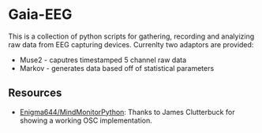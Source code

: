 # Gaia-EEG

This is a collection of python scripts for gathering,
recording and analyizing raw data from EEG capturing
devices. Currenlty two adaptors are provided:

- Muse2  - caputres timestamped 5 channel raw data
- Markov - generates data based off of statistical parameters 

## Resources

- [Enigma644/MindMonitorPython](https://github.com/Enigma644/MindMonitorPython/): Thanks to James Clutterbuck for showing a working OSC implementation.
